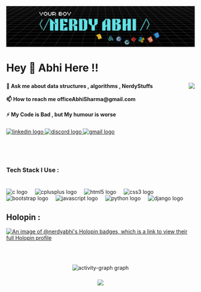 <img src = "banner.png" align = "center">

<br clear="both">

<h1 align="left">Hey 👋 Abhi Here !!</h1>

###

<img align="right" height="200" src="https://www.lambdatest.com/blog/wp-content/uploads/2020/01/ezgif.com-gif-maker.gif"  />

###

<h4 align="left">💬 Ask me about data structures , algorithms , NerdyStuffs<br><br>📫 How to reach me officeAbhiSharma@gmail.com<br><br>⚡ My Code is Bad , but My humour is worse</h4>

###

<div align="left">
  <a href="https://www.linkedin.com/in/thegeekyabhi/" target="_blank">
    <img src="https://raw.githubusercontent.com/maurodesouza/profile-readme-generator/master/src/assets/icons/social/linkedin/default.svg" width="52" height="40" alt="linkedin logo"  />
  </a>
  <a href="https://discord.com/users/thegeekyabhi" target="_blank">
    <img src="https://raw.githubusercontent.com/maurodesouza/profile-readme-generator/master/src/assets/icons/social/discord/default.svg" width="52" height="40" alt="discord logo"  />
  </a>
  <a href="officeabhisharma@gmail.com" target="_blank">
    <img src="https://raw.githubusercontent.com/maurodesouza/profile-readme-generator/master/src/assets/icons/social/gmail/default.svg" width="52" height="40" alt="gmail logo"  />
  </a>
</div>

###

<br clear="both">

<h3 align="left">Tech Stack  I Use :</h3>

###

<br clear="both">

<div align="left">
  <img src="https://cdn.jsdelivr.net/gh/devicons/devicon/icons/c/c-original.svg" height="40" alt="c logo"  />
  <img width="12" />
  <img src="https://cdn.jsdelivr.net/gh/devicons/devicon/icons/cplusplus/cplusplus-original.svg" height="40" alt="cplusplus logo"  />
  <img width="12" />
  <img src="https://cdn.jsdelivr.net/gh/devicons/devicon/icons/html5/html5-original.svg" height="40" alt="html5 logo"  />
  <img width="12" />
  <img src="https://cdn.jsdelivr.net/gh/devicons/devicon/icons/css3/css3-original.svg" height="40" alt="css3 logo"  />
  <img width="12" />
  <img src="https://cdn.jsdelivr.net/gh/devicons/devicon/icons/bootstrap/bootstrap-original.svg" height="40" alt="bootstrap logo"  />
  <img width="12" />
  <img src="https://cdn.jsdelivr.net/gh/devicons/devicon/icons/javascript/javascript-original.svg" height="40" alt="javascript logo"  />
  <img width="12" />
  <img src="https://cdn.jsdelivr.net/gh/devicons/devicon/icons/python/python-original.svg" height="40" alt="python logo"  />
  <img width="12" />
  <img src="https://cdn.jsdelivr.net/gh/devicons/devicon/icons/django/django-plain.svg" height="40" alt="django logo"  />
</div>


<h2 align = "left" >  Holopin :  </h2>

[![An image of @nerdyabhi's Holopin badges, which is a link to view their full Holopin profile](https://holopin.me/nerdyabhi)](https://holopin.io/@nerdyabhi)


###

<br clear="both">

###

<div align="center">
  <img src="https://github-readme-activity-graph.vercel.app/graph?username=nerdyabhi&radius=16&theme=react&area=true&order=5" height="300" alt="activity-graph graph"  />
</div>

###

<div align="center">
  <img src="https://profile-counter.glitch.me/nerdyabhi/count.svg?"  />
</div>

###
